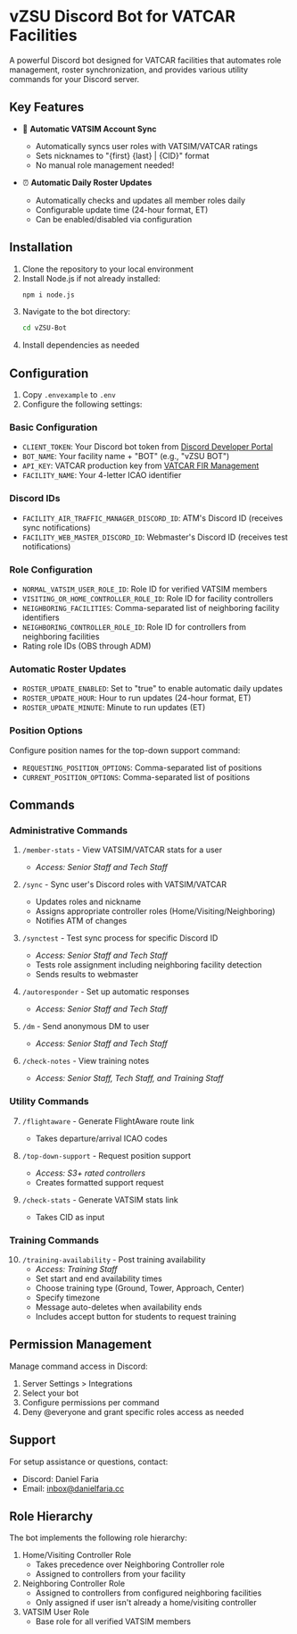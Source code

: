 # vZSU Discord Bot for VATCAR Facilities

A powerful Discord bot designed for VATCAR facilities that automates role management, roster synchronization, and provides various utility commands for your Discord server.

## Key Features

- 🔄 **Automatic VATSIM Account Sync**
  - Automatically syncs user roles with VATSIM/VATCAR ratings
  - Sets nicknames to "{first} {last} | {CID}" format
  - No manual role management needed!

- ⏰ **Automatic Daily Roster Updates**
  - Automatically checks and updates all member roles daily
  - Configurable update time (24-hour format, ET)
  - Can be enabled/disabled via configuration

## Installation

1. Clone the repository to your local environment
2. Install Node.js if not already installed:
   ```bash
   npm i node.js
   ```
3. Navigate to the bot directory:
   ```bash
   cd vZSU-Bot
   ```
4. Install dependencies as needed

## Configuration

1. Copy `.envexample` to `.env`
2. Configure the following settings:

### Basic Configuration
- `CLIENT_TOKEN`: Your Discord bot token from [Discord Developer Portal](https://discord.com/developers/applications/)
- `BOT_NAME`: Your facility name + "BOT" (e.g., "vZSU BOT")
- `API_KEY`: VATCAR production key from [VATCAR FIR Management](https://vatcar.net/public/manage/facilities)
- `FACILITY_NAME`: Your 4-letter ICAO identifier

### Discord IDs
- `FACILITY_AIR_TRAFFIC_MANAGER_DISCORD_ID`: ATM's Discord ID (receives sync notifications)
- `FACILITY_WEB_MASTER_DISCORD_ID`: Webmaster's Discord ID (receives test notifications)

### Role Configuration
- `NORMAL_VATSIM_USER_ROLE_ID`: Role ID for verified VATSIM members
- `VISITING_OR_HOME_CONTROLLER_ROLE_ID`: Role ID for facility controllers
- `NEIGHBORING_FACILITIES`: Comma-separated list of neighboring facility identifiers
- `NEIGHBORING_CONTROLLER_ROLE_ID`: Role ID for controllers from neighboring facilities
- Rating role IDs (OBS through ADM)

### Automatic Roster Updates
- `ROSTER_UPDATE_ENABLED`: Set to "true" to enable automatic daily updates
- `ROSTER_UPDATE_HOUR`: Hour to run updates (24-hour format, ET)
- `ROSTER_UPDATE_MINUTE`: Minute to run updates (ET)

### Position Options
Configure position names for the top-down support command:
- `REQUESTING_POSITION_OPTIONS`: Comma-separated list of positions
- `CURRENT_POSITION_OPTIONS`: Comma-separated list of positions

## Commands

### Administrative Commands
1. `/member-stats` - View VATSIM/VATCAR stats for a user
   - *Access: Senior Staff and Tech Staff*

2. `/sync` - Sync user's Discord roles with VATSIM/VATCAR
   - Updates roles and nickname
   - Assigns appropriate controller roles (Home/Visiting/Neighboring)
   - Notifies ATM of changes

3. `/synctest` - Test sync process for specific Discord ID
   - *Access: Senior Staff and Tech Staff*
   - Tests role assignment including neighboring facility detection
   - Sends results to webmaster

4. `/autoresponder` - Set up automatic responses
   - *Access: Senior Staff and Tech Staff*

5. `/dm` - Send anonymous DM to user
   - *Access: Senior Staff and Tech Staff*

6. `/check-notes` - View training notes
   - *Access: Senior Staff, Tech Staff, and Training Staff*

### Utility Commands
7. `/flightaware` - Generate FlightAware route link
   - Takes departure/arrival ICAO codes

8. `/top-down-support` - Request position support
   - *Access: S3+ rated controllers*
   - Creates formatted support request

9. `/check-stats` - Generate VATSIM stats link
   - Takes CID as input

### Training Commands
10. `/training-availability` - Post training availability
    - *Access: Training Staff*
    - Set start and end availability times
    - Choose training type (Ground, Tower, Approach, Center)
    - Specify timezone
    - Message auto-deletes when availability ends
    - Includes accept button for students to request training

## Permission Management

Manage command access in Discord:
1. Server Settings > Integrations
2. Select your bot
3. Configure permissions per command
4. Deny @everyone and grant specific roles access as needed

## Support

For setup assistance or questions, contact:
- Discord: Daniel Faria
- Email: inbox@danielfaria.cc

## Role Hierarchy

The bot implements the following role hierarchy:
1. Home/Visiting Controller Role
   - Takes precedence over Neighboring Controller role
   - Assigned to controllers from your facility
2. Neighboring Controller Role
   - Assigned to controllers from configured neighboring facilities
   - Only assigned if user isn't already a home/visiting controller
3. VATSIM User Role
   - Base role for all verified VATSIM members

